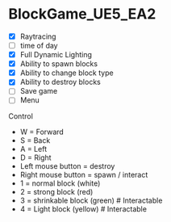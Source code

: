 # BlockGame_UE5_EA2

- [x] Raytracing
- [ ] time of day
- [x] Full Dynamic Lighting
- [x] Ability to spawn blocks
- [x] Ability to change block type
- [x] Ability to destroy blocks
- [ ] Save game
- [ ] Menu

Control
- W = Forward
- S = Back
- A = Left
- D = Right
- Left mouse button = destroy
- Right mouse button = spawn / interact
- 1 = normal block (white)
- 2 = strong block (red)
- 3 = shrinkable block (green) # Interactable
- 4 = Light block (yellow) # Interactable
